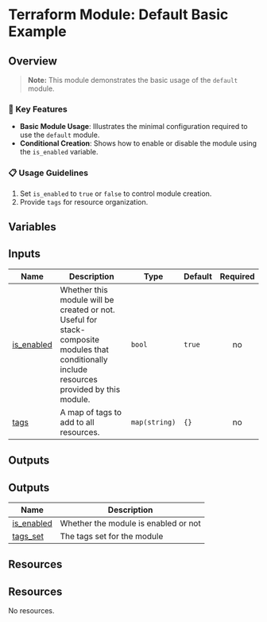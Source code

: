 <!-- BEGIN_TF_DOCS -->
# Terraform Module: Default Basic Example

## Overview
> **Note:** This module demonstrates the basic usage of the `default` module.

### 🔑 Key Features
- **Basic Module Usage**: Illustrates the minimal configuration required to use the `default` module.
- **Conditional Creation**: Shows how to enable or disable the module using the `is_enabled` variable.

### 📋 Usage Guidelines
1. Set `is_enabled` to `true` or `false` to control module creation.
2. Provide `tags` for resource organization.



## Variables

## Inputs

| Name | Description | Type | Default | Required |
|------|-------------|------|---------|:--------:|
| <a name="input_is_enabled"></a> [is\_enabled](#input\_is\_enabled) | Whether this module will be created or not. Useful for stack-composite<br/>modules that conditionally include resources provided by this module. | `bool` | `true` | no |
| <a name="input_tags"></a> [tags](#input\_tags) | A map of tags to add to all resources. | `map(string)` | `{}` | no |

## Outputs

## Outputs

| Name | Description |
|------|-------------|
| <a name="output_is_enabled"></a> [is\_enabled](#output\_is\_enabled) | Whether the module is enabled or not |
| <a name="output_tags_set"></a> [tags\_set](#output\_tags\_set) | The tags set for the module |

## Resources

## Resources

No resources.
<!-- END_TF_DOCS -->
